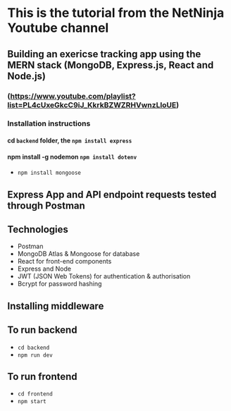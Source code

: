 # This is the tutorial from the NetNinja Youtube channel

## Building an exericse tracking app using the MERN stack (MongoDB, Express.js, React and Node.js)
 ### (https://www.youtube.com/playlist?list=PL4cUxeGkcC9iJ_KkrkBZWZRHVwnzLIoUE)

 ### Installation instructions
 #### cd `backend` folder, the `npm install express`
 #### npm install -g nodemon   `npm install dotenv`
  - `npm install mongoose`

 ## Express App and API endpoint requests tested through Postman

 ## Technologies
  - Postman
  - MongoDB Atlas & Mongoose for database
  - React for front-end components
  - Express and Node
  - JWT (JSON Web Tokens) for authentication & authorisation
  - Bcrypt for password hashing

 ## Installing middleware

 ## To run backend
  - `cd backend`
  - `npm run dev`

  ## To run frontend
  - `cd frontend`
  - `npm start`